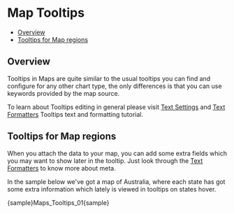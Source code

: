Map Tooltips
======================

* [Overview](#overview)
* [Tooltips for Map regions](#tooltips_for_map_regions)

## Overview 

Tooltips in Maps are quite similar to the usual tooltips you can find and configure for any other chart type, the only differences is that you can use keywords provided by the map source.

To learn about Tooltips editing in general please visit [Text Settings](../Appearance_Settings/Text_Settings) and [Text Formatters](..\Common_Settings/Text_Formatters) Tooltips text and formatting tutorial.

## Tooltips for Map regions

When you attach the data to your map, you can add some extra fields which you may want to show later in the tooltip. Just look through the [Text Formatters](..\Common_Settings/Text_Formatters) to know more about meta.

In the sample below we've got a map of Australia, where each state has got some extra information which lately is viewed in tooltips on states hover.

{sample}Maps\_Tooltips\_01{sample}